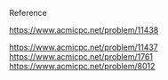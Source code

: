 Reference

https://www.acmicpc.net/problem/11438

https://www.acmicpc.net/problem/11437
https://www.acmicpc.net/problem/1761
https://www.acmicpc.net/problem/8012
